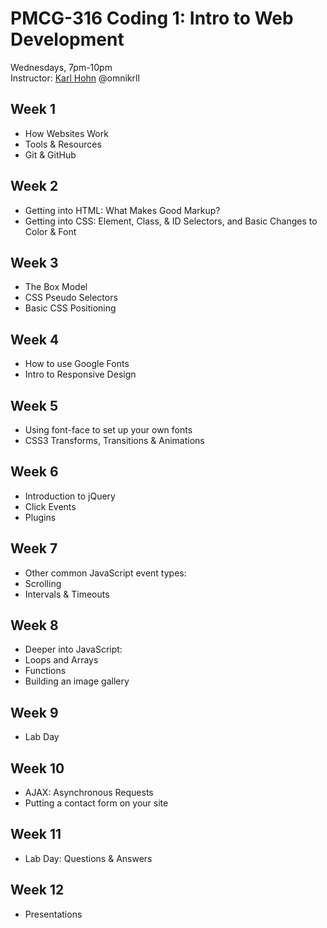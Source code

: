 # PMCG-316 Coding 1: Intro to Web Development
Wednesdays, 7pm-10pm  
Instructor: [Karl Hohn](http://omnikrll.github.io) @omnikrll

## Week 1
* How Websites Work
* Tools & Resources
* Git & GitHub  

## Week 2
* Getting into HTML: What Makes Good Markup?
* Getting into CSS: Element, Class, & ID Selectors, and Basic Changes to Color & Font

## Week 3
* The Box Model
* CSS Pseudo Selectors
* Basic CSS Positioning

## Week 4
* How to use Google Fonts
* Intro to Responsive Design

## Week 5
* Using font-face to set up your own fonts
* CSS3 Transforms, Transitions & Animations

## Week 6
* Introduction to jQuery
* Click Events
* Plugins

## Week 7
* Other common JavaScript event types:
* Scrolling
* Intervals & Timeouts

## Week 8
* Deeper into JavaScript:
* Loops and Arrays
* Functions
* Building an image gallery

## Week 9
* Lab Day

## Week 10
* AJAX: Asynchronous Requests
* Putting a contact form on your site

## Week 11
* Lab Day: Questions & Answers

## Week 12
* Presentations
